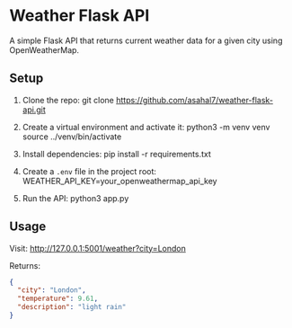 # Weather Flask API

A simple Flask API that returns current weather data for a given city using OpenWeatherMap.

## Setup

1. Clone the repo:
git clone https://github.com/asahal7/weather-flask-api.git

2. Create a virtual environment and activate it:
python3 -m venv venv
source ../venv/bin/activate

3. Install dependencies:
pip install -r requirements.txt

4. Create a `.env` file in the project root:
WEATHER_API_KEY=your_openweathermap_api_key

5. Run the API:
python3 app.py

## Usage

Visit:
http://127.0.0.1:5001/weather?city=London

Returns:
```json
{
  "city": "London",
  "temperature": 9.61,
  "description": "light rain"
}




